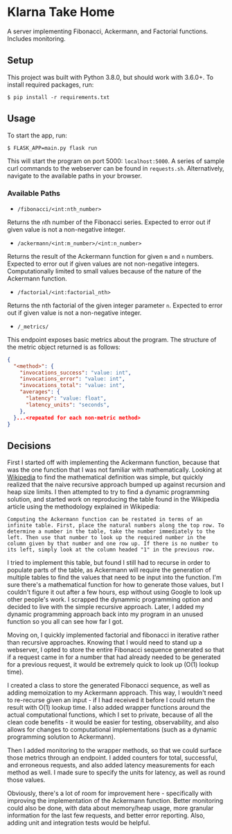 # Klarna Take Home

A server implementing Fibonacci, Ackermann, and Factorial functions. Includes monitoring.

## Setup

This project was built with Python 3.8.0, but should work with 3.6.0+. To install required packages, run:

`$ pip install -r requirements.txt`

## Usage

To start the app, run:

`$ FLASK_APP=main.py flask run`

This will start the program on port 5000:  `localhost:5000`. A series of sample curl commands to the webserver can be found in `requests.sh`. Alternatively, navigate to the available paths in your browser.


### Available Paths

* `/fibonacci/<int:nth_number>`

Returns the `n`th number of the Fibonacci series. Expected to error out if given value is not a non-negative integer.

* `/ackermann/<int:m_number>/<int:n_number>`

Returns the result of the Ackermann function for given `m` and `n` numbers. Expected to error out if given values are not non-negative integers. Computationally limited to small values because of the nature of the Ackermann function.

* `/factorial/<int:factorial_nth>`

Returns the nth factorial of the given integer parameter `n`. Expected to error out if given value is not a non-negative integer.

* `/_metrics/`

This endpoint exposes basic metrics about the program. The structure of the metric object returned is as follows:

```json
{
  "<method>": {
    "invocations_success": "value: int",
    "invocations_error": "value: int",
    "invocations_total": "value: int",
    "averages": {
      "latency": "value: float",
      "latency_units": "seconds",
    },
  }...<repeated for each non-metric method>
}
```

## Decisions

First I started off with implementing the Ackermann function, because that was the one function that I was not familiar with mathematically. Looking at [Wikipedia](https://en.wikipedia.org/wiki/Ackermann_function) to find the mathematical definition was simple, but quickly realized that the naive recursive approach bumped up against recursion and heap size limits. I then attempted to try to find a dynamic programming solution, and started work on reproducing the table found in the Wikipedia article using the methodology explained in Wikipedia:

```
Computing the Ackermann function can be restated in terms of an infinite table. First, place the natural numbers along the top row. To determine a number in the table, take the number immediately to the left. Then use that number to look up the required number in the column given by that number and one row up. If there is no number to its left, simply look at the column headed "1" in the previous row.
```

I tried to implement this table, but found I still had to recurse in order to populate parts of the table, as Ackermann will require the generation of multiple tables to find the values that need to be input into the function. I'm sure there's a mathematical function for how to generate those values, but I couldn't figure it out after a few hours, esp without using Google to look up other people's work. I scrapped the dynammic programming option and decided to live with the simple recursive approach. Later, I added my dynamic programming approach back into my program in an unused function so you all can see how far I got.

Moving on, I quickly implemented factorial and fibonacci in iterative rather than recursive approaches. Knowing that I would need to stand up a webserver, I opted to store the entire Fibonacci sequence generated so that if a request came in for a number that had already needed to be generated for a previous request, it would be extremely quick to look up (O(1) lookup time).

I created a class to store the generated Fibonacci sequence, as well as adding memoization to my Ackermann approach. This way, I wouldn't need to re-recurse given an input - if I had received it before I could return the result with O(1) lookup time. I also added wrapper functions around the actual computational functions, which I set to private, because of all the clean code benefits - it would be easier for testing, observability, and also allows for changes to computational implementations (such as a dynamic programming solution to Ackermann).

Then I added monitoring to the wrapper methods, so that we could surface those metrics through an endpoint. I added counters for total, successful, and erroneous requests, and also added latency measurements for each method as well. I made sure to specify the units for latency, as well as round those values.

Obviously, there's a lot of room for improvement here - specifically with improving the implementation of the Ackermann function. Better monitoring could also be done, with data about memory/heap usage, more granular information for the last few requests, and better error reporting. Also, adding unit and integration tests would be helpful.

